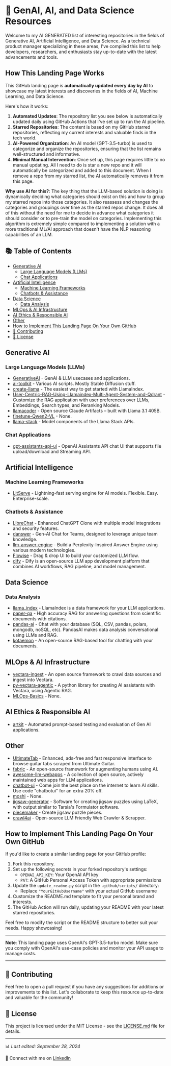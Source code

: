 # 🤖 GenAI, AI, and Data Science Resources

Welcome to my AI GENERATED list of interesting repositories in the fields of Generative AI, Artificial Intelligence, and Data Science. As a technical product manager specializing in these areas, I've compiled this list to help developers, researchers, and enthusiasts stay up-to-date with the latest advancements and tools.

## How This Landing Page Works

This GitHub landing page is **automatically updated every day by AI** to showcase my latest interests and discoveries in the fields of AI, Machine Learning, and Data Science.

Here's how it works:

1. **Automated Updates**: The repository list you see below is automatically updated daily using GitHub Actions that I've set up to run the AI pipeline.
2. **Starred Repositories**: The content is based on my GitHub starred repositories, reflecting my current interests and valuable finds in the tech world.
3. **AI-Powered Organization**: An AI model (GPT-3.5-turbo) is used to categorize and organize the repositories, ensuring that the list remains well-structured and informative.
4. **Minimal Manual Intervention**: Once set up, this page requires little to no manual updating. All I need to do is star a new repo and it will automatically be categorized and added to this document. When I remove a repo from my starred list, the AI automatically removes it from this page.

**Why use AI for this?**: The key thing that the LLM-based solution is doing is dynamically deciding what categories should exist on this and how to group my starred repos into those categories. It also reassess and changes the categories and groupings over time as the starred repos change. It does all of this without the need for me to decide in advance what categories it should consider or to pre-train the model on categories. Implementing this algorithm is extremely simple compared to implementing a solution with a more traditional ML/AI approach that doesn't have the NLP reasoning capabilities of an LLM.

## 📚 Table of Contents

- [Generative AI](#generative-ai)
  - [Large Language Models (LLMs)](#large-language-models-llms)
  - [Chat Applications](#chat-applications)
- [Artificial Intelligence](#artificial-intelligence)
  - [Machine Learning Frameworks](#machine-learning-frameworks)
  - [Chatbots & Assistance](#chatbots--assistance)
- [Data Science](#data-science)
  - [Data Analysis](#data-analysis)
- [MLOps & AI Infrastructure](#mlops--ai-infrastructure)
- [AI Ethics & Responsible AI](#ai-ethics--responsible-ai)
- [Other](#other)
- [How to Implement This Landing Page On Your Own GitHub](#how-to-implement-this-landing-page-on-your-own-github)
- [🌟 Contributing](#-contributing)
- [📄 License](#-license)

## Generative AI

### Large Language Models (LLMs)

- [GenerativeAI](https://github.com/GenerativeAI) - GenAI & LLM usecases and applications.
- [ai-toolkit](https://github.com/ai-toolkit) - Various AI scripts. Mostly Stable Diffusion stuff.
- [create-llama](https://github.com/create-llama) - The easiest way to get started with LlamaIndex.
- [User-Centric-RAG-Using-Llamaindex-Multi-Agent-System-and-Qdrant](https://github.com/User-Centric-RAG-Using-Llamaindex-Multi-Agent-System-and-Qdrant) - Customize the RAG application with user preferences over LLMs, Embeddings, Search types, and Reranking Models.
- [llamacoder](https://github.com/llamacoder) - Open source Claude Artifacts – built with Llama 3.1 405B.
- [finetune-Qwen2-VL](https://github.com/finetune-Qwen2-VL) - None.
- [llama-stack](https://github.com/llama-stack) - Model components of the Llama Stack APIs.

### Chat Applications

- [gpt-assistants-api-ui](https://github.com/gpt-assistants-api-ui) - OpenAI Assistants API chat UI that supports file upload/download and Streaming API.

## Artificial Intelligence

### Machine Learning Frameworks

- [LitServe](https://github.com/LitServe) - Lightning-fast serving engine for AI models. Flexible. Easy. Enterprise-scale.

### Chatbots & Assistance

- [LibreChat](https://github.com/LibreChat) - Enhanced ChatGPT Clone with multiple model integrations and security features.
- [danswer](https://github.com/danswer) - Gen-AI Chat for Teams, designed to leverage unique team knowledge.
- [llm-answer-engine](https://github.com/llm-answer-engine) - Build a Perplexity-Inspired Answer Engine using various modern technologies.
- [Flowise](https://github.com/Flowise) - Drag & drop UI to build your customized LLM flow.
- [dify](https://github.com/dify) - Dify is an open-source LLM app development platform that combines AI workflows, RAG pipeline, and model management.

## Data Science

### Data Analysis

- [llama_index](https://github.com/llama_index) - LlamaIndex is a data framework for your LLM applications.
- [paper-qa](https://github.com/paper-qa) - High accuracy RAG for answering questions from scientific documents with citations.
- [pandas-ai](https://github.com/pandas-ai) - Chat with your database (SQL, CSV, pandas, polars, mongodb, noSQL, etc). PandasAI makes data analysis conversational using LLMs and RAG.
- [kotaemon](https://github.com/kotaemon) - An open-source RAG-based tool for chatting with your documents.

## MLOps & AI Infrastructure

- [vectara-ingest](https://github.com/vectara-ingest) - An open source framework to crawl data sources and ingest into Vectara.
- [py-vectara-agentic](https://github.com/py-vectara-agentic) - A python library for creating AI assistants with Vectara, using Agentic RAG.
- [MLOps-Basics](https://github.com/MLOps-Basics) - None.

## AI Ethics & Responsible AI

- [artkit](https://github.com/artkit) - Automated prompt-based testing and evaluation of Gen AI applications.

## Other

- [UltimateTab](https://github.com/UltimateTab) - Enhanced, ads-free and fast responsive interface to browse guitar tabs scraped from Ultimate Guitar.
- [fabric](https://github.com/fabric) - An open-source framework for augmenting humans using AI.
- [awesome-llm-webapps](https://github.com/awesome-llm-webapps) - A collection of open source, actively maintained web apps for LLM applications.
- [chatbot-ui](https://github.com/chatbot-ui) - Come join the best place on the internet to learn AI skills. Use code "chatbotui" for an extra 20% off.
- [moshi](https://github.com/moshi) - None.
- [jigsaw-generator](https://github.com/jigsaw-generator) - Software for creating jigsaw puzzles using LaTeX, with output similar to Tarsia's Formulator software.
- [piecemaker](https://github.com/piecemaker) - Create jigsaw puzzle pieces.
- [crawl4ai](https://github.com/crawl4ai) - Open-source LLM Friendly Web Crawler & Scrapper.

## How to Implement This Landing Page On Your Own GitHub

If you'd like to create a similar landing page for your GitHub profile:

1. Fork this repository.
2. Set up the following secrets in your forked repository's settings:
   - `OPENAI_API_KEY`: Your OpenAI API key
   - `PAT`: A GitHub Personal Access Token with appropriate permissions
3. Update the `update_readme.py` script in the `.github/scripts/` directory:
   - Replace `"YourGitHubUsername"` with your actual GitHub username
4. Customize the README.md template to fit your personal brand and interests.
5. The GitHub Action will run daily, updating your README with your latest starred repositories.

Feel free to modify the script or the README structure to better suit your needs. Happy showcasing!

---

**Note**: This landing page uses OpenAI's GPT-3.5-turbo model. Make sure you comply with OpenAI's use-case policies and monitor your API usage to manage costs.

---

## 🌟 Contributing

Feel free to open a pull request if you have any suggestions for additions or improvements to this list. Let's collaborate to keep this resource up-to-date and valuable for the community!

## 📄 License

This project is licensed under the MIT License - see the [LICENSE.md](LICENSE.md) file for details.

---

📊 *Last edited: September 28, 2024*

🔗 Connect with me on [LinkedIn](https://www.linkedin.com/in/taubersean)